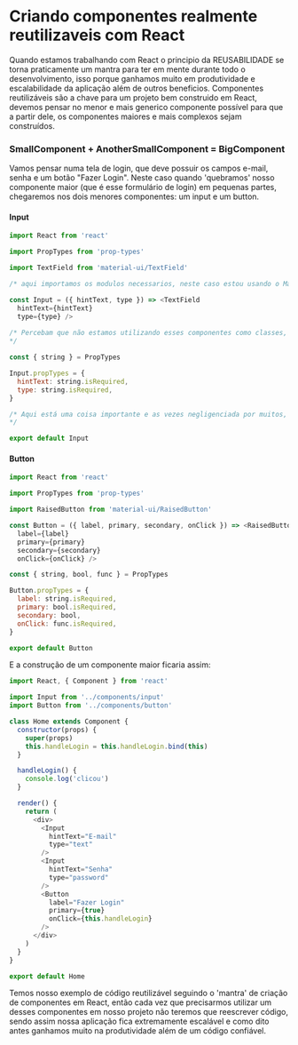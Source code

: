 # Criando componentes realmente reutilizaveis com React

Quando estamos trabalhando com React o principio da REUSABILIDADE se torna praticamente um mantra para ter em mente durante todo o desenvolvimento, isso porque ganhamos muito em produtividade e escalabilidade da aplicação além de outros beneficios. Componentes reutilizáveis são a chave para um projeto bem construido em React, devemos pensar no menor e mais generico componente possível para que a partir dele, os componentes maiores e mais complexos sejam construídos.

### SmallComponent + AnotherSmallComponent = BigComponent

Vamos pensar numa tela de login, que deve possuir os campos e-mail, senha e um botão "Fazer Login". Neste caso quando 'quebramos' nosso componente maior (que é esse formulário de login) em pequenas partes, chegaremos nos dois menores componentes: um input e um button.

#### Input

```js
import React from 'react'

import PropTypes from 'prop-types'

import TextField from 'material-ui/TextField'

/* aqui importamos os modulos necessarios, neste caso estou usando o Material UI que são componentes React com a estilização do Google Material Design.*/

const Input = ({ hintText, type }) => <TextField
  hintText={hintText}
  type={type} />
  
/* Percebam que não estamos utilizando esses componentes como classes, uma vez que são dumb components (componentes que não precisarão trabalhar com o state do react), logo eles irão se comportar exatamente da maneira esperada. No nosso caso temos duas propriedades que serão recebidas na chamada do componente, o hintText que é uma espécie de placeholder e o type que é o tipo do input(texto ou senha).
*/

const { string } = PropTypes

Input.propTypes = {
  hintText: string.isRequired,
  type: string.isRequired,
}

/* Aqui está uma coisa importante e as vezes negligenciada por muitos, a checagem de tipos com prop-types, sem ela nós não sabemos quais props esperar, se são necessarias na construção do componente e de que tipos elas serão, imaginem se nesse componente input dessemos uma função ao invés de texto no nosso hintText, quais erros teriamos e como saberiamos disso numa aplicação complexa? Bom, além desses detalhes ela serve também como documentação para sua aplicação, ao lermos essa parte do codigo sabemos automaticamente o que esperar do componente.
*/

export default Input
```

#### Button

```js
import React from 'react'

import PropTypes from 'prop-types'

import RaisedButton from 'material-ui/RaisedButton'

const Button = ({ label, primary, secondary, onClick }) => <RaisedButton
  label={label}
  primary={primary}
  secondary={secondary}
  onClick={onClick} />

const { string, bool, func } = PropTypes

Button.propTypes = {
  label: string.isRequired,
  primary: bool.isRequired,
  secondary: bool,
  onClick: func.isRequired,
}

export default Button
```
E a construção de um componente maior ficaria assim:

```js
import React, { Component } from 'react'

import Input from '../components/input'
import Button from '../components/button'

class Home extends Component {
  constructor(props) {
    super(props)
    this.handleLogin = this.handleLogin.bind(this)
  }

  handleLogin() {
    console.log('clicou')
  }

  render() {
    return (
      <div>
        <Input
          hintText="E-mail"
          type="text"
        />
        <Input
          hintText="Senha"
          type="password"
        />
        <Button
          label="Fazer Login"
          primary={true}
          onClick={this.handleLogin}
        />
      </div>
    )
  }
}

export default Home
```

Temos nosso exemplo de código reutilizável seguindo o 'mantra' de criação de componentes em React, então cada vez que precisarmos utilizar um desses componentes em nosso projeto não teremos que reescrever código, sendo assim nossa aplicação fica extremamente escalável e como dito antes ganhamos muito na produtividade além de um código confiável.
